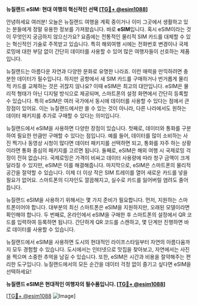 **뉴질랜드 eSIM: 현대 여행의 혁신적인 선택 [[TG💪+ @esim1088](https://t.me/s/esim1088)]**

안녕하세요 여러분! 오늘은 뉴질랜드 여행을 계획 중이거나 이미 그곳에서 생활하고 있는 분들에게 정말 유용한 정보를 가져왔습니다. 바로 **eSIM**입니다. 혹시 eSIM이라는 것이 무엇인지 궁금하지 않으신가요? 요즘에는 전통적인 물리적 SIM 카드를 대체할 수 있는 혁신적인 기술로 주목받고 있습니다. 특히 해외여행 시에는 전화번호 변경이나 국제로밍에 대한 부담 없이 간단히 데이터를 사용할 수 있어 많은 여행자들이 선호하는 제품입니다.

뉴질랜드는 아름다운 자연과 다양한 문화로 유명한 나라죠. 이런 매력을 만끽하려면 충분한 데이터가 필수입니다. 하지만 공항에서 새 SIM 카드를 구매하거나 번거롭게 물리적 카드를 교체하는 것은 귀찮지 않나요? 이때 eSIM은 최고의 대안입니다. eSIM은 물리적 형태가 아닌 디지털 방식으로 제공되며, 스마트폰의 설정 화면에서 간단히 등록할 수 있습니다. 특히 eSIM은 여러 국가에서 동시에 데이터를 사용할 수 있다는 점에서 큰 장점이 있어요. 이는 뉴질랜드에서만 쓸 수 있는 것이 아니라, 다른 나라에서도 원하는 데이터 패키지를 추가로 구매할 수 있다는 의미입니다.

뉴질랜드에서 eSIM을 사용하면 다양한 장점이 있습니다. 첫째로, 데이터와 통화를 구분하여 필요한 만큼만 구매할 수 있다는 점입니다. 예를 들어, 데이터를 많이 소비하는 사진 찍기나 동영상 시청이 많다면 데이터 패키지를 선택하면 되고, 통화를 자주 하는 상황이라면 통화 중심의 패키지를 고르면 됩니다. 둘째로, eSIM은 해외 여행 시 국제로밍 걱정이 전혀 없습니다. 국제로밍은 가격이 비싸고 데이터 사용량에 따라 청구 금액이 크게 달라질 수 있지만, eSIM은 이를 해결해줍니다. 마지막으로, eSIM은 스마트폰의 물리적 공간을 절약할 수 있습니다. 이제 더 이상 작은 SIM 트레이를 열어 새로운 카드를 넣을 필요가 없어요. 스마트폰의 디자인도 깔끔해지고, 실수로 카드를 잃어버릴 염려도 줄어듭니다.

뉴질랜드 eSIM을 사용하기 위해서는 몇 가지 준비가 필요합니다. 먼저, 지원하는 스마트폰이어야 합니다. 대부분의 최신 스마트폰은 eSIM을 지원하지만, 오래된 모델이라면 확인해야 합니다. 두 번째로, 온라인에서 eSIM을 구매한 후 스마트폰의 설정에서 QR 코드를 입력하여 등록하면 됩니다. 간단하게 QR 코드를 스캔하고, 몇 단계만 진행하면 바로 데이터를 사용할 수 있습니다.

뉴질랜드에서 eSIM을 사용하면 도시의 현대적인 라이프스타일부터 자연의 아름다움까지 모두 경험할 수 있습니다. 도시에서는 인터넷으로 맛집을 찾아보고, 자연에서는 사진을 찍으며 소중한 추억을 남길 수 있습니다. 또한, eSIM은 시간과 비용을 절약해주는 편리한 도구입니다. 뉴질랜드에서의 모든 순간을 데이터 걱정 없이 즐기고 싶다면 eSIM을 선택하세요!

**뉴질랜드 eSIM은 현대적인 여행자의 필수품입니다. [[TG💪+ @esim1088](https://t.me/s/esim1088)]**

[[TG💪+ @esim1088](https://t.me/s/esim1088) ![Image](https://i.postimg.cc/Y0z9fWf4/image.png)]